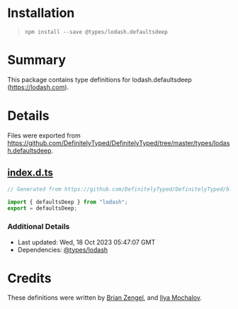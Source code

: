 # Installation
> `npm install --save @types/lodash.defaultsdeep`

# Summary
This package contains type definitions for lodash.defaultsdeep (https://lodash.com).

# Details
Files were exported from https://github.com/DefinitelyTyped/DefinitelyTyped/tree/master/types/lodash.defaultsdeep.
## [index.d.ts](https://github.com/DefinitelyTyped/DefinitelyTyped/tree/master/types/lodash.defaultsdeep/index.d.ts)
````ts
// Generated from https://github.com/DefinitelyTyped/DefinitelyTyped/blob/master/types/lodash/scripts/generate-modules.ts

import { defaultsDeep } from "lodash";
export = defaultsDeep;

````

### Additional Details
 * Last updated: Wed, 18 Oct 2023 05:47:07 GMT
 * Dependencies: [@types/lodash](https://npmjs.com/package/@types/lodash)

# Credits
These definitions were written by [Brian Zengel](https://github.com/bczengel), and [Ilya Mochalov](https://github.com/chrootsu).
